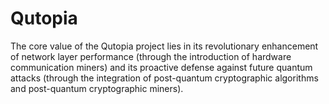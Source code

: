 # Qutopia
The core value of the Qutopia project lies in its revolutionary enhancement of network layer performance (through the introduction of hardware communication miners) and its proactive defense against future quantum attacks (through the integration of post-quantum cryptographic algorithms and post-quantum cryptographic miners).
